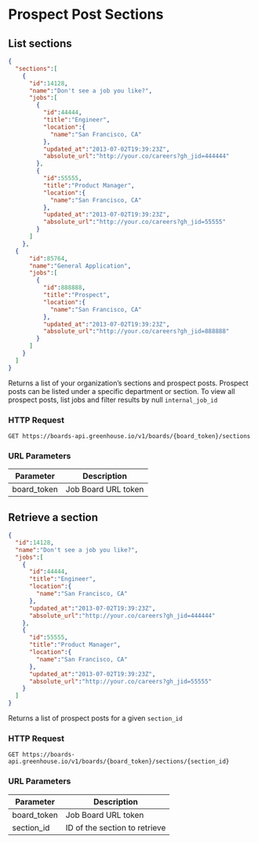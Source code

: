 # Prospect Post Sections

## List sections

```json
{
  "sections":[
    {
      "id":14128,
      "name":"Don't see a job you like?",
      "jobs":[
        {
          "id":44444,
          "title":"Engineer",
          "location":{
            "name":"San Francisco, CA"
          },
          "updated_at":"2013-07-02T19:39:23Z",
          "absolute_url":"http://your.co/careers?gh_jid=444444"
        },
        {
          "id":55555,
          "title":"Product Manager",
          "location":{
            "name":"San Francisco, CA"
          },
          "updated_at":"2013-07-02T19:39:23Z",
          "absolute_url":"http://your.co/careers?gh_jid=55555"
        }
      ]
    },
  {
      "id":85764,
      "name":"General Application",
      "jobs":[
        {
          "id":888888,
          "title":"Prospect",
          "location":{
            "name":"San Francisco, CA"
          },
          "updated_at":"2013-07-02T19:39:23Z",
          "absolute_url":"http://your.co/careers?gh_jid=888888"
        }
      ]
    }
  ]
}
```

Returns a list of your organization’s sections and prospect posts. Prospect posts can be listed under a specific department or section. To view all prospect posts, list jobs and filter results by null `internal_job_id`


### HTTP Request

`GET https://boards-api.greenhouse.io/v1/boards/{board_token}/sections`

### URL Parameters

Parameter | Description
--------- | -----------
board_token | Job Board URL token

## Retrieve a section

```json
{
  "id":14128,
  "name":"Don't see a job you like?",
  "jobs":[
    {
      "id":44444,
      "title":"Engineer",
      "location":{
        "name":"San Francisco, CA"
      },
      "updated_at":"2013-07-02T19:39:23Z",
      "absolute_url":"http://your.co/careers?gh_jid=444444"
    },
    {
      "id":55555,
      "title":"Product Manager",
      "location":{
        "name":"San Francisco, CA"
      },
      "updated_at":"2013-07-02T19:39:23Z",
      "absolute_url":"http://your.co/careers?gh_jid=55555"
    }
  ]
}
```

Returns a list of prospect posts for a given `section_id`

### HTTP Request

`GET https://boards-api.greenhouse.io/v1/boards/{board_token}/sections/{section_id}`

### URL Parameters

Parameter | Description
--------- | -----------
board_token | Job Board URL token
section_id | ID of the section to retrieve
